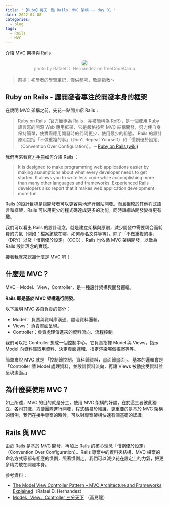 ```yaml
---
title: "【Ruby】每天一點 Rails：MVC 架構 -- day 01 "
date: 2022-04-08
categories:
  - blog
tags:
  - Rails
  - MVC
---
```


介紹 MVC 架構與 Rails

<center>
    <img style="border-radius: 0.3125em;
    box-shadow: 0 2px 4px 0 rgba(34,36,38,.12),0 2px 10px 0 rgba(34,36,38,.08);" 
    src="https://miro.medium.com/max/1400/0*eTJjwn4OQ1jD-GRU.png">
    <br>
    <div style="color:orange;
    display: inline-block;
    color: #999;
    padding: 2px; font-size:14px">photo by Rafael D. Hernandez on freeCodeCamp</div>
</center>

> 前提：初學者的學習筆記，僅供參考，敬請指教～

## Ruby on Rails - 讓開發者專注於開發本身的框架

在說明 MVC 架構之前，先花一點間介紹 Rails：

> Ruby on Rails（官方簡稱為 Rails，亦被簡稱為 RoR），是一個使用 Ruby 語言寫的開源 Web 應用框架，它是嚴格按照 MVC 結構開發，努力使自身保持簡單，使實際應用開發時的代碼更少，使用最少的組態。
> Rails 的設計原則包括「不做重複的事」（Don't Repeat Yourself）和「慣例優於設定」（Convention Over Configuration）。－[Ruby on Rails (wiki)](https://zh.wikipedia.org/wiki/Ruby_on_Rails)

我們再來看[官方手冊](https://guides.rubyonrails.org/getting_started.html)如何介紹 Rails ：

> It is designed to make programming web applications easier by making assumptions about what every developer needs to get started. It allows you to write less code while accomplishing more than many other languages and frameworks. Experienced Rails developers also report that it makes web application development more fun.

Rails 的設計目標是讓開發者可以更容易地進行網站開發。而且相較於其他程式語言和框架，Rails 可以用更少的程式碼達成更多的功能，同時讓網站開發變得更有趣。

我們可以看出 Rails 的設計理念，就是建立架構與原則，減少開發中需要耦合而耗費的力氣（例如：檔案該放在哪、如何命名文件等等）。除了「不做重複的事」（DRY）以及「慣例優於設定」（COC），Rails 也依循 MVC 架構開發，以做為 Rails 設計理念的實踐。

接著我就來認識什麼是 MVC 吧！

## 什麼是 MVC？

MVC - Model、View、Controller，是一種設計架構與開發邏輯。

**Rails 即是基於 MVC 架構進行開發**。

以下說明 MVC 各自負責的部分：

- Model： 負責與資料庫溝通、處理資料邏輯。
- Views： 負責畫面呈現。
- Controller：負責處理傳進來的資料流向、流程控制。

我們可以把 Controller 想成一個控制中心，它負責指揮 Model 與 Views，指示 Model 向資料庫取用資料、決定頁面邏輯、指定渲染哪個檔案等等。

簡單來說 MVC 就是 「控制歸控制，資料歸資料，畫面歸畫面」。
基本的邏輯會是 「Controller 請 Model 處理資料，並設計資料流向，再讓 Views 被動接受資料並呈現畫面。」

## 為什麼要使用 MVC？

如上所述，MVC 的目的就是分工，使用 MVC 架構的好處，在於這三者彼此獨立、各司其職，方便團隊進行開發，程式碼易於維護，更重要的是基於 MVC 架構的慣例，我們在接手專案的時候，可以對專案架構快速有個基礎的認識。

## Rails 與 MVC

由於 Rails 是基於 MVC 開發，再加上 Rails 的核心理念「慣例優於設定」（Convention Over Configuration）。Rails 專案中的資料夾結構、MVC 檔案的命名方式等都有相應的慣例，照著慣例走，我們可以減少花在設定上的力氣，把更多精力放在開發本身。

參考資料：

- [The Model View Controller Pattern – MVC Architecture and Frameworks Explained](https://www.freecodecamp.org/news/the-model-view-controller-pattern-mvc-architecture-and-frameworks-explained/)（Rafael D. Hernandez）
- [Model、View、Controller 三分天下](https://railsbook.tw/chapters/10-mvc) （高見龍）
